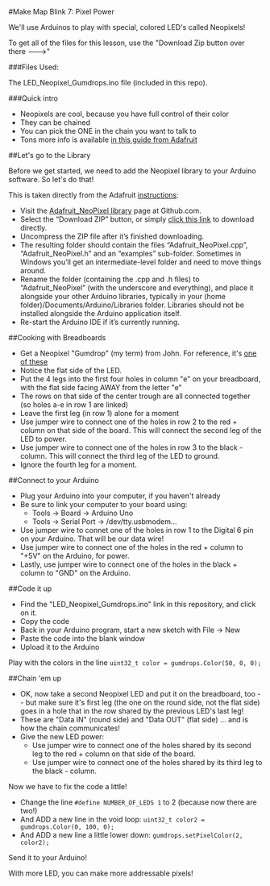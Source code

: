 #Make Map Blink 7: Pixel Power

We'll use Arduinos to play with special, colored LED's called Neopixels!

To get all of the files for this lesson, use the "Download Zip button over there --->"

###Files Used: 

The LED\_Neopixel\_Gumdrops.ino file (included in this repo).


###Quick intro

- Neopixels are cool, because you have full control of their color
- They can be chained
- You can pick the ONE in the chain you want to talk to
- Tons more info is available [in this guide from Adafruit](https://learn.adafruit.com/adafruit-neopixel-uberguide/overview)

##Let's go to the Library

Before we get started, we need to add the Neopixel library to your Arduino software. So let's do that!

This is taken directly from the Adafruit [instructions](https://learn.adafruit.com/adafruit-neopixel-uberguide/arduino-library):

- Visit the [Adafruit_NeoPixel library](https://github.com/adafruit/Adafruit_NeoPixel) page at Github.com.
- Select the “Download ZIP” button, or simply [click this link](https://github.com/adafruit/Adafruit_NeoPixel/archive/master.zip) to download directly.
- Uncompress the ZIP file after it’s finished downloading.
- The resulting folder should contain the files “Adafruit_NeoPixel.cpp”, “Adafruit_NeoPixel.h” and an “examples” sub-folder. Sometimes in Windows you’ll get an intermediate-level folder and need to move things around.
- Rename the folder (containing the .cpp and .h files) to “Adafruit_NeoPixel” (with the underscore and everything), and place it alongside your other Arduino libraries, typically in your (home folder)/Documents/Arduino/Libraries folder. Libraries should not be installed alongside the Arduino application itself.
- Re-start the Arduino IDE if it’s currently running.

##Cooking with Breadboards

- Get a Neopixel "Gumdrop" (my term) from John. For reference, it's [one of these](https://www.adafruit.com/products/1734)
- Notice the flat side of the LED.
- Put the 4 legs into the first four holes in column "e" on your breadboard, with the flat side facing AWAY from the letter "e"
- The rows on that side of the center trough are all connected together (so holes a-e in row 1 are linked)
- Leave the first leg (in row 1) alone for a moment
- Use jumper wire to connect one of the holes in row 2 to the red + column on that side of the board. This will connect the second leg of the LED to power.
- Use jumper wire to connect one of the holes in row 3 to the black - column. This will connect the third leg of the LED to ground.
- Ignore the fourth leg for a moment.

##Connect to your Arduino

- Plug your Arduino into your computer, if you haven't already
- Be sure to link your computer to your board using:
	- Tools -> Board -> Arduino Uno
	- Tools -> Serial Port -> /dev/tty.usbmodem...
- Use jumper wire to connet one of the holes in row 1 to the Digital 6 pin on your Arduino. That will be our data wire!
- Use jumper wire to connect one of the holes in the red + column to "+5V" on the Arduino, for power.
- Lastly, use jumper wire to connect one of the holes in the black + column to "GND" on the Arduino.

##Code it up

- Find the "LED\_Neopixel_Gumdrops.ino" link in this repository, and click on it.
- Copy the code
- Back in your Arduino program, start a new sketch with File -> New
- Paste the code into the blank window
- Upload it to the Arduino

Play with the colors in the line `uint32_t color = gumdrops.Color(50, 0, 0);`

##Chain 'em up

- OK, now take a second Neopixel LED and put it on the breadboard, too -- but make sure it's first leg (the one on the round side, not the flat side) goes in a hole that in the row shared by the previous LED's last leg!
- These are "Data IN" (round side) and "Data OUT" (flat side) ... and is how the chain communicates!
- Give the new LED power: 
   - Use jumper wire to connect one of the holes shared by its second leg to the red + column on that side of the board. 
   - Use jumper wire to connect one of the holes shared by its third leg to the black - column.
   
Now we have to fix the code a little!

- Change the line `#define NUMBER_OF_LEDS 1` to 2 (because now there are two!)
- And ADD a new line in the void loop: `uint32_t color2 = gumdrops.Color(0, 100, 0);`
- And ADD a new line a little lower down: `gumdrops.setPixelColor(2, color2);`

Send it to your Arduino!

With more LED, you can make more addressable pixels!
   

